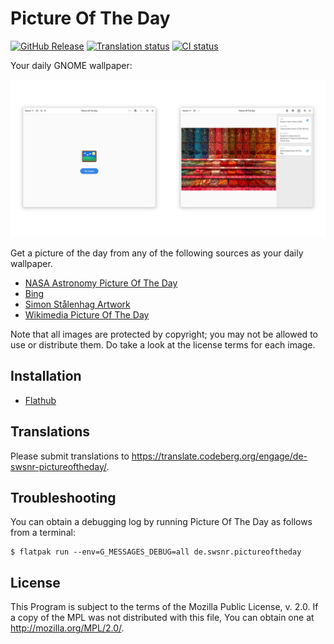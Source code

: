 # Picture Of The Day

[![GitHub Release](https://img.shields.io/github/v/release/swsnr/picture-of-the-day)](https://github.com/swsnr/picture-of-the-day/releases)
[![Translation status](https://translate.codeberg.org/widget/de-swsnr-pictureoftheday/de-swsnr-pictureoftheday/svg-badge.svg)](https://translate.codeberg.org/engage/de-swsnr-pictureoftheday/)
[![CI status](https://img.shields.io/github/actions/workflow/status/swsnr/picture-of-the-day/test.yml)](https://github.com/swsnr/picture-of-the-day/actions)

Your daily GNOME wallpaper:

![The empty start page with the application icon on the left, and the Wikimedia picture of the day on the right](./social-image.png)

Get a picture of the day from any of the following sources as your daily wallpaper.

- [NASA Astronomy Picture Of The Day](https://apod.nasa.gov/)
- [Bing](https://bing.com)
- [Simon Stålenhag Artwork](https://simonstalenhag.se/)
- [Wikimedia Picture Of The Day](https://commons.wikimedia.org/wiki/Main_Page)

Note that all images are protected by copyright; you may not be allowed to use or distribute them. Do take a look at the license terms for each image.

## Installation

- [Flathub](https://flathub.org/apps/details/de.swsnr.pictureoftheday)

## Translations

Please submit translations to <https://translate.codeberg.org/engage/de-swsnr-pictureoftheday/>.

## Troubleshooting

You can obtain a debugging log by running Picture Of The Day as follows from a terminal:

```console
$ flatpak run --env=G_MESSAGES_DEBUG=all de.swsnr.pictureoftheday
```

## License

This Program is subject to the terms of the Mozilla Public License, v. 2.0. If a copy of the MPL was not distributed with this file, You can obtain one at <http://mozilla.org/MPL/2.0/>.
